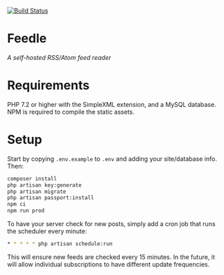 [![Build Status](https://travis-ci.org/Alanaktion/feedle.svg?branch=master)](https://travis-ci.org/Alanaktion/feedle)

Feedle
======
*A self-hosted RSS/Atom feed reader*

# Requirements

PHP 7.2 or higher with the SimpleXML extension, and a MySQL database. NPM is required to compile the static assets.

# Setup

Start by copying `.env.example` to `.env` and adding your site/database info. Then:

```bash
composer install
php artisan key:generate
php artisan migrate
php artisan passport:install
npm ci
npm run prod
```

To have your server check for new posts, simply add a cron job that runs the scheduler every minute:

```bash
* * * * * php artisan schedule:run
```

This will ensure new feeds are checked every 15 minutes. In the future, it will allow individual subscriptions to have different update frequencies.
